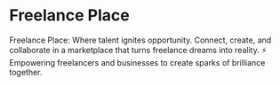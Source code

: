 # Freelance Place
Freelance Place: Where talent ignites opportunity. Connect, create, and collaborate in a marketplace that turns freelance dreams into reality. ⚡️ Empowering freelancers and businesses to create sparks of brilliance together.
